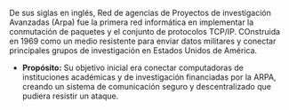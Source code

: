 De sus siglas en inglés, Red de agencias de Proyectos de investigación Avanzadas (Arpa) fue la primera red informática en implementar la conmutación de paquetes y el conjunto de protocolos TCP/IP. COnstruida en 1969 como un medio resistente para enviar datos militares y conectar principales grupos de investigación en Estados Unidos de América.
- **Propósito:**
    Su objetivo inicial era conectar computadoras de instituciones académicas y de investigación financiadas por la ARPA, creando un sistema de comunicación seguro y descentralizado que pudiera resistir un ataque.